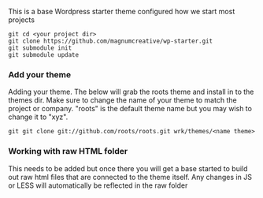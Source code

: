 This is a base Wordpress starter theme configured how we start most projects

````
git cd <your project dir>
git clone https://github.com/magnumcreative/wp-starter.git
git submodule init
git submodule update
````
<h3>Add your theme</h3>
Adding your theme. The below will grab the roots theme and install in to the themes dir. Make sure to change the name of your theme to match the project or company. "roots" is the default theme name but you may wish to change it to "xyz".

````
git git clone git://github.com/roots/roots.git wrk/themes/<name theme>
````
<h3>Working with raw HTML folder</h3>
This needs to be added but once there you will get a base started to build out raw html files that are connected to the theme itself. Any changes in JS or LESS will automatically be reflected in the raw folder
